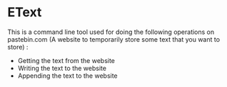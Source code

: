 # EText
This is a command line tool used for doing the following operations on pastebin.com (A website to temporarily store some text that you want to store) :

- Getting the text from the website
- Writing the text to the website
- Appending the text to the website 
